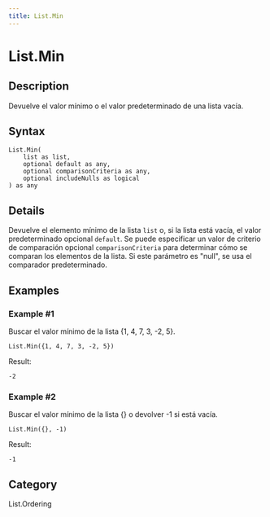 ```yaml
---
title: List.Min
---
```


# List.Min


## Description

Devuelve el valor mínimo o el valor predeterminado de una lista vacía.


## Syntax

```powerquery
List.Min(
    list as list,
    optional default as any,
    optional comparisonCriteria as any,
    optional includeNulls as logical
) as any
```


## Details

Devuelve el elemento mínimo de la lista <code>list</code> o, si la lista está vacía, el valor predeterminado opcional <code>default</code>.    Se puede especificar un valor de criterio de comparación opcional <code>comparisonCriteria</code> para determinar cómo se comparan los elementos de la lista. Si este parámetro es "null", se usa el comparador predeterminado.


## Examples

### Example #1 
Buscar el valor mínimo de la lista \{1, 4, 7, 3, -2, 5}.
```powerquery
List.Min({1, 4, 7, 3, -2, 5})
```

Result: 
```powerquery
-2
```


### Example #2 
Buscar el valor mínimo de la lista \{} o devolver -1 si está vacía. 
```powerquery
List.Min({}, -1)
```

Result: 
```powerquery
-1
```




## Category
List.Ordering
